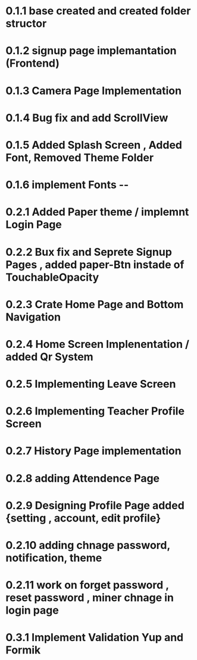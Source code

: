 # 0.1.1 base created and created folder structor
# 0.1.2 signup page implemantation (Frontend)
# 0.1.3 Camera Page Implementation
# 0.1.4 Bug fix and add ScrollView
# 0.1.5 Added Splash Screen , Added Font, Removed Theme Folder
# 0.1.6 implement Fonts --

# 0.2.1 Added Paper theme / implemnt Login Page
# 0.2.2 Bux fix and Seprete Signup Pages , added paper-Btn instade of TouchableOpacity
# 0.2.3 Crate Home Page and Bottom Navigation
# 0.2.4 Home Screen Implenentation / added Qr System
# 0.2.5 Implementing Leave Screen
# 0.2.6 Implementing Teacher Profile Screen 
# 0.2.7 History Page implementation
# 0.2.8  adding Attendence Page
# 0.2.9 Designing Profile Page added {setting , account, edit profile}
# 0.2.10 adding chnage password, notification, theme
# 0.2.11 work on forget password , reset password , miner chnage in login page

# 0.3.1 Implement Validation Yup and Formik 


